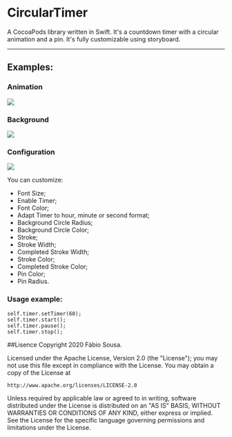# CircularTimer
A CocoaPods library written in Swift. It's a countdown timer with a circular animation and a pin. It's fully customizable using storyboard.
***
## Examples:
### Animation
![](https://imgur.com/a/CCerFkQ.gif)

### Background
![](https://imgur.com/a/Rtjpi8P.gif)

### Configuration
![](https://imgur.com/a/Xds2CKH.gif)

You can customize:
* Font Size;
* Enable Timer;
* Font Color;
* Adapt Timer to hour, minute or second format;
* Background Circle Radius;
* Background Circle Color;
* Stroke;
* Stroke Width;
* Completed Stroke Width;
* Stroke Color;
* Completed Stroke Color;
* Pin Color;
* Pin Radius.

### Usage example:
```
self.timer.setTimer(60);
self.timer.start();
self.timer.pause();
self.timer.stop();
```

##Lisence
Copyright 2020 Fábio Sousa.

Licensed under the Apache License, Version 2.0 (the "License");
you may not use this file except in compliance with the License.
You may obtain a copy of the License at

    http://www.apache.org/licenses/LICENSE-2.0

Unless required by applicable law or agreed to in writing, software
distributed under the License is distributed on an "AS IS" BASIS,
WITHOUT WARRANTIES OR CONDITIONS OF ANY KIND, either express or implied.
See the License for the specific language governing permissions and
limitations under the License.
